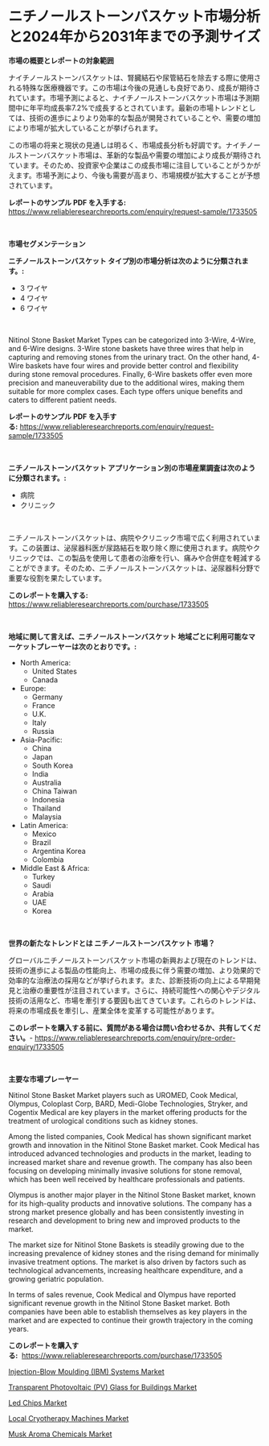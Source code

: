 <p><h1>ニチノールストーンバスケット市場分析と2024年から2031年までの予測サイズ</h1></p><p><strong>市場の概要とレポートの対象範囲</strong></p>
<p><p>ナイチノールストーンバスケットは、腎臓結石や尿管結石を除去する際に使用される特殊な医療機器です。この市場は今後の見通しも良好であり、成長が期待されています。市場予測によると、ナイチノールストーンバスケット市場は予測期間中に年平均成長率7.2%で成長するとされています。最新の市場トレンドとしては、技術の進歩によりより効率的な製品が開発されていることや、需要の増加により市場が拡大していることが挙げられます。</p><p>この市場の将来と現状の見通しは明るく、市場成長分析も好調です。ナイチノールストーンバスケット市場は、革新的な製品や需要の増加により成長が期待されています。そのため、投資家や企業はこの成長市場に注目していることがうかがえます。市場予測により、今後も需要が高まり、市場規模が拡大することが予想されています。</p></p>
<p><strong>レポートのサンプル PDF を入手する:</strong> <a href="https://www.reliableresearchreports.com/enquiry/request-sample/1733505">https://www.reliableresearchreports.com/enquiry/request-sample/1733505</a></p>
<p>&nbsp;</p>
<p><strong>市場セグメンテーション</strong></p>
<p><strong>ニチノールストーンバスケット タイプ別の市場分析は次のように分類されます。:</strong></p>
<p><ul><li>3 ワイヤ</li><li>4 ワイヤ</li><li>6 ワイヤ</li></ul></p>
<p>&nbsp;</p>
<p><p>Nitinol Stone Basket Market Types can be categorized into 3-Wire, 4-Wire, and 6-Wire designs. 3-Wire stone baskets have three wires that help in capturing and removing stones from the urinary tract. On the other hand, 4-Wire baskets have four wires and provide better control and flexibility during stone removal procedures. Finally, 6-Wire baskets offer even more precision and maneuverability due to the additional wires, making them suitable for more complex cases. Each type offers unique benefits and caters to different patient needs.</p></p>
<p><strong>レポートのサンプル PDF を入手する:</strong>&nbsp;<a href="https://www.reliableresearchreports.com/enquiry/request-sample/1733505">https://www.reliableresearchreports.com/enquiry/request-sample/1733505</a></p>
<p>&nbsp;</p>
<p><strong> ニチノールストーンバスケット アプリケーション別の市場産業調査は次のように分類されます。:</strong></p>
<p><ul><li>病院</li><li>クリニック</li></ul></p>
<p>&nbsp;</p>
<p><p>ニチノールストーンバスケットは、病院やクリニック市場で広く利用されています。この装置は、泌尿器科医が尿路結石を取り除く際に使用されます。病院やクリニックでは、この製品を使用して患者の治療を行い、痛みや合併症を軽減することができます。そのため、ニチノールストーンバスケットは、泌尿器科分野で重要な役割を果たしています。</p></p>
<p><strong>このレポートを購入する:</strong>&nbsp; <a href="https://www.reliableresearchreports.com/purchase/1733505">https://www.reliableresearchreports.com/purchase/1733505</a></p>
<p>&nbsp;</p>
<p><strong>地域に関して言えば、ニチノールストーンバスケット 地域ごとに利用可能なマーケットプレーヤーは次のとおりです。:</strong></p>
<p><ul>
    <li>
        North America:
        <ul>
            <li>United States</li>
            <li>Canada</li>
        </ul>
    </li>
    <li>
        Europe:
        <ul>
            <li>Germany</li>
            <li>France</li>
            <li>U.K.</li>
            <li>Italy</li>
            <li>Russia</li>
        </ul>
    </li>
    <li>
        Asia-Pacific:
        <ul>
            <li>China</li>
            <li>Japan</li>
            <li>South Korea</li>
            <li>India</li>
            <li>Australia</li>
            <li>China Taiwan</li>
            <li>Indonesia</li>
            <li>Thailand</li>
            <li>Malaysia</li>
        </ul>
    </li>
    <li>
        Latin America:
        <ul>
            <li>Mexico</li>
            <li>Brazil</li>
            <li>Argentina Korea</li>
            <li>Colombia</li>
        </ul>
    </li>
    <li>
        Middle East & Africa:
        <ul>
            <li>Turkey</li>
            <li>Saudi</li>
            <li>Arabia</li>
            <li>UAE</li>
            <li>Korea</li>
        </ul>
    </li>
    </ul></p>
<p>&nbsp;</p>
<p><strong>世界の新たなトレンドとは ニチノールストーンバスケット 市場？</strong></p>
<p><p>グローバルニチノールストーンバスケット市場の新興および現在のトレンドは、技術の進歩による製品の性能向上、市場の成長に伴う需要の増加、より効果的で効率的な治療法の採用などが挙げられます。また、診断技術の向上による早期発見と治療の重要性が注目されています。さらに、持続可能性への関心やデジタル技術の活用など、市場を牽引する要因も出てきています。これらのトレンドは、将来の市場成長を牽引し、産業全体を変革する可能性があります。</p></p>
<p><strong>このレポートを購入する前に、質問がある場合は問い合わせるか、共有してください。</strong>- <a href="https://www.reliableresearchreports.com/enquiry/pre-order-enquiry/1733505">https://www.reliableresearchreports.com/enquiry/pre-order-enquiry/1733505</a></p>
<p>&nbsp;</p>
<p><strong>主要な市場プレーヤー</strong></p>
<p><p>Nitinol Stone Basket Market players such as UROMED, Cook Medical, Olympus, Coloplast Corp, BARD, Medi-Globe Technologies, Stryker, and Cogentix Medical are key players in the market offering products for the treatment of urological conditions such as kidney stones.</p><p>Among the listed companies, Cook Medical has shown significant market growth and innovation in the Nitinol Stone Basket market. Cook Medical has introduced advanced technologies and products in the market, leading to increased market share and revenue growth. The company has also been focusing on developing minimally invasive solutions for stone removal, which has been well received by healthcare professionals and patients.</p><p>Olympus is another major player in the Nitinol Stone Basket market, known for its high-quality products and innovative solutions. The company has a strong market presence globally and has been consistently investing in research and development to bring new and improved products to the market.</p><p>The market size for Nitinol Stone Baskets is steadily growing due to the increasing prevalence of kidney stones and the rising demand for minimally invasive treatment options. The market is also driven by factors such as technological advancements, increasing healthcare expenditure, and a growing geriatric population.</p><p>In terms of sales revenue, Cook Medical and Olympus have reported significant revenue growth in the Nitinol Stone Basket market. Both companies have been able to establish themselves as key players in the market and are expected to continue their growth trajectory in the coming years.</p></p>
<p><strong>このレポートを購入する:</strong>&nbsp;&nbsp;<a href="https://www.reliableresearchreports.com/purchase/1733505">https://www.reliableresearchreports.com/purchase/1733505</a></p>
<p><p><a href="https://noble-drawer-34c.notion.site/Injection-Blow-Moulding-IBM-Systems-Market-Provides-a-Comprehensive-Analysis-Including-a-Macro-Ove-ad5ccd6805a241bf97896b8ea9f1d63b">Injection-Blow Moulding (IBM) Systems Market</a></p><p><a href="https://three-jumbo-f6d.notion.site/Transparent-Photovoltaic-PV-Glass-for-Buildings-Market-Size-Focuses-on-Market-Dynamics-In-Depth-A-38d07cdd110c496196a1b0d8ad46a996">Transparent Photovoltaic (PV) Glass for Buildings Market</a></p><p><a href="https://view.publitas.com/reportprime-1/led-chips-market-size-and-examines-its-market-scope-with-a-primary-focus-on-growth-opportunities-and-forecasted-trends-spanning-from-2024-to-2031/">Led Chips Market</a></p><p><a href="https://github.com/Hazelklievgspy6vdcsmu106w/Market-Research-Report-List-1/blob/main/local-cryotherapy-machines-market.md">Local Cryotherapy Machines Market</a></p><p><a href="https://view.publitas.com/reportprime-1/musk-aroma-chemicals-market-research-report-provides-critical-insights-that-can-help-shape-business-development-and-investment-strategies/">Musk Aroma Chemicals Market</a></p></p>
